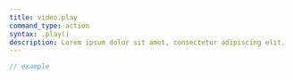 ```yaml
---
title: video.play
command_type: action
syntax: .play()
description: Lorem ipsum dolor sit amet, consectetur adipiscing elit.
---
```


```javascript
// example
```